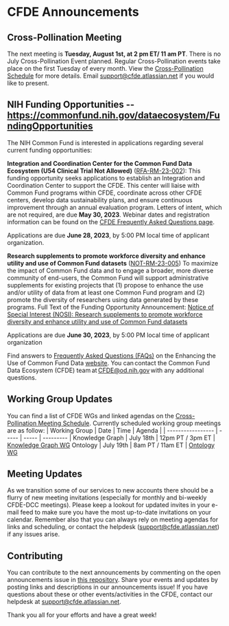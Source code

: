 # CFDE Announcements

## Cross-Pollination Meeting
The next meeting is **Tuesday, August 1st, at 2 pm ET/ 11 am PT**.  There is no July Cross-Pollination Event planned. Regular Cross-Pollination events take place on the first Tuesday of every month. View the [Cross-Pollination Schedule](https://docs.google.com/spreadsheets/d/1hQAeOLkivUZZnwZ_KxfGw3neezMaWbrPk9nnFiKfQGA/edit?usp=sharing) for more details. Email [support@cfde.atlassian.net](mailto:support@cfde.atlassian.net) if you would like to present.

## NIH Funding Opportunities -- https://commonfund.nih.gov/dataecosystem/FundingOpportunities
The NIH Common Fund is interested in applications regarding several current funding opportunities:

**Integration and Coordination Center for the Common Fund Data Ecosystem (U54 Clinical Trial Not Allowed)** ([RFA-RM-23-002](https://grants.nih.gov/grants/guide/rfa-files/RFA-RM-23-002.html)): This funding opportunity seeks applications to establish an Integration and Coordination Center to support the CFDE. This center will liaise with Common Fund programs within CFDE, coordinate across other CFDE centers, develop data sustainability plans, and ensure continuous improvement through an annual evaluation program. Letters of intent, which are not required, are due **May 30, 2023**. Webinar dates and registration information can be found on the [CFDE Frequently Asked Questions page](https://commonfund.nih.gov/dataecosystem/faqs#webinars).

Applications are due  **June 28, 2023**, by 5:00 PM local time of applicant organization. 

**Research supplements to promote workforce diversity and enhance utility and use of Common Fund datasets** ([NOT-RM-23-005](https://grants.nih.gov/grants/guide/notice-files/NOT-RM-23-005.html)) To maximize the impact of Common Fund data and to engage a broader, more diverse community of end-users, the Common Fund will support administrative supplements for existing projects that (1) propose to enhance the use and/or utility of data from at least one Common Fund program and (2) promote the diversity of researchers using data generated by these programs. Full Text of the Funding Opportunity Announcement: [Notice of Special Interest (NOSI): Research supplements to promote workforce diversity and enhance utility and use of Common Fund datasets](https://grants.nih.gov/grants/guide/notice-files/NOT-RM-23-005.html)

Applications are due **June 30, 2023**, by 5:00 PM local time of applicant organization

Find answers to [Frequently Asked Questions (FAQs)](https://commonfund.nih.gov/dataecosystem/faqs) on the Enhancing the Use of Common Fund Data [website](https://commonfund.nih.gov/dataecosystem). You can contact the Common Fund Data Ecosystem (CFDE) team at [CFDE@od.nih.gov](mailto:CFDE@od.nih.gov) with any additional questions.

## Working Group Updates
You can find a list of CFDE WGs and linked agendas on the [Cross-Pollination Meeting Schedule](https://docs.google.com/spreadsheets/d/1hQAeOLkivUZZnwZ_KxfGw3neezMaWbrPk9nnFiKfQGA/edit?usp=sharing). Currently scheduled working group meetings are as follow: 
| Working Group | Date | Time | Agenda |
| ----------------- | ----- | ----- | --------- | 
Knowledge Graph | July 18th | 12pm PT / 3pm ET | [Knowledge Graph WG](https://docs.google.com/document/d/1WvpkLxWPW0XxZsam6jEJeEUQr2sQ0EWC/edit?usp=sharing&ouid=111367545760360703840&rtpof=true&sd=true)
Ontology | July 19th  | 8am PT / 11am ET | [Ontology WG](https://docs.google.com/document/d/1VoHHBeWfol6XNJa3kzOnOFuTaIrcLYbqKYQcOnj1oh4/edit?usp=sharing)

## Meeting Updates
As we transition some of our services to new accounts there should be a flurry of new meeting invitations (especially for monthly and bi-weekly CFDE-DCC meetings). Please keep a lookout for updated invites in your e-mail feed to make sure you have the most up-to-date invitations on your calendar. Remember also that you can always rely on meeting agendas for links and scheduling, or contact the helpdesk (support@cfde.atlassian.net) if any issues arise.

## Contributing
You can contribute to the next announcements by commenting on the open announcements issue in [this repository](https://github.com/nih-cfde/announcements/issues). Share your events and updates by posting links and descriptions in our announcements issue! If you have questions about these or other events/activities in the CFDE, contact our helpdesk at [support@cfde.atlassian.net](mailto:support@cfde.atlassian.net).

Thank you all for your efforts and have a great week!

